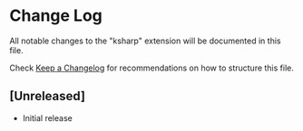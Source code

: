 # Change Log
All notable changes to the "ksharp" extension will be documented in this file.

Check [Keep a Changelog](http://keepachangelog.com/) for recommendations on how to structure this file.

## [Unreleased]
- Initial release